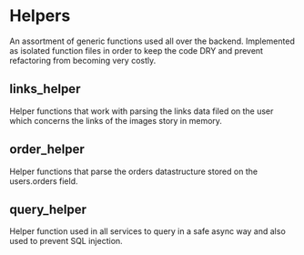 # Helpers

An assortment of generic functions used all over the backend. Implemented as isolated function files in order to keep the code DRY and prevent refactoring from becoming very costly.

## links_helper

Helper functions that work with parsing the links data filed on the user which concerns the links of the images story in memory.

## order_helper

Helper functions that parse the orders datastructure stored on the users.orders field.

## query_helper

Helper function used in all services to query in a safe async way and also used to prevent SQL injection.